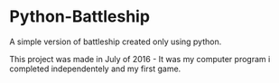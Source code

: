 # Python-Battleship
A simple version of battleship created only using python.

This project was made in July of 2016 - It was my computer program i completed independentely and my first game.
